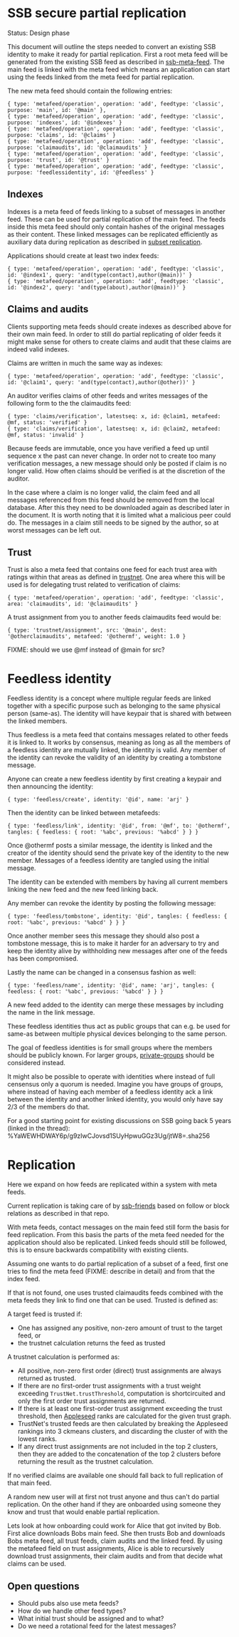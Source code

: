 # SSB secure partial replication

Status: Design phase

This document will outline the steps needed to convert an existing SSB
identity to make it ready for partial replication. First a root meta
feed will be generated from the existing SSB feed as described in
[ssb-meta-feed]. The main feed is linked with the meta feed which
means an application can start using the feeds linked from the meta
feed for partial replication.

The new meta feed should contain the following entries:

```
{ type: 'metafeed/operation', operation: 'add', feedtype: 'classic', purpose: 'main', id: '@main' },
{ type: 'metafeed/operation', operation: 'add', feedtype: 'classic', purpose: 'indexes', id: '@indexes' }
{ type: 'metafeed/operation', operation: 'add', feedtype: 'classic', purpose: 'claims', id: '@claims' }
{ type: 'metafeed/operation', operation: 'add', feedtype: 'classic', purpose: 'claimaudits', id: '@claimaudits' }
{ type: 'metafeed/operation', operation: 'add', feedtype: 'classic', purpose: 'trust', id: '@trust' }
{ type: 'metafeed/operation', operation: 'add', feedtype: 'classic', purpose: 'feedlessidentity', id: '@feedless' }
```

## Indexes

Indexes is a meta feed of feeds linking to a subset of messages in
another feed. These can be used for partial replication of the main
feed. The feeds inside this meta feed should only contain hashes of
the original messages as their content. These linked messages can be
replicated efficiently as auxiliary data during replication as
described in [subset replication].

Applications should create at least two index feeds:

```
{ type: 'metafeed/operation', operation: 'add', feedtype: 'classic', id: '@index1', query: 'and(type(contact),author(@main))' }
{ type: 'metafeed/operation', operation: 'add', feedtype: 'classic', id: '@index2', query: 'and(type(about),author(@main))' }
```

## Claims and audits

Clients supporting meta feeds should create indexes as described above
for their own main feed. In order to still do partial replicating of
older feeds it might make sense for others to create claims and audit
that these claims are indeed valid indexes.

Claims are written in much the same way as indexes:

```
{ type: 'metafeed/operation', operation: 'add', feedtype: 'classic', id: '@claim1', query: 'and(type(contact),author(@other))' }
```

An auditor verifies claims of other feeds and writes messages of the
following form to the the claimaudits feed:

```
{ type: 'claims/verification', latestseq: x, id: @claim1, metafeed: @mf, status: 'verified' }
{ type: 'claims/verification', latestseq: x, id: @claim2, metafeed: @mf, status: 'invalid' }
```

Because feeds are immutable, once you have verified a feed up until
sequence x the past can never change. In order not to create too many
verification messages, a new message should only be posted if claim is
no longer valid. How often claims should be verified is at the
discretion of the auditor.

In the case where a claim is no longer valid, the claim feed and all
messages referenced from this feed should be removed from the local
database. After this they need to be downloaded again as described
later in the document. It is worth noting that it is limited what a
malicious peer could do. The messages in a claim still needs to be
signed by the author, so at worst messages can be left out.

## Trust

Trust is also a meta feed that contains one feed for each trust area
with ratings within that areas as defined in [trustnet]. One area
where this will be used is for delegating trust related to
verification of claims:

```
{ type: 'metafeed/operation', operation: 'add', feedtype: 'classic', area: 'claimaudits', id: '@claimaudits' }
```

A trust assignment from you to another feeds claimaudits feed would be:

```
{ type: 'trustnet/assignment', src: '@main', dest: '@otherclaimaudits', metafeed: '@othermf', weight: 1.0 }
```

FIXME: should we use @mf instead of @main for src?

# Feedless identity

Feedless identity is a concept where multiple regular feeds are linked
together with a specific purpose such as belonging to the same
physical person (same-as). The identity will have keypair that is
shared with between the linked members.

Thus feedless is a meta feed that contains messages related to other
feeds it is linked to. It works by consensus, meaning as long as all
the members of a feedless identity are mutually linked, the identity
is valid. Any member of the identity can revoke the validity of an
identity by creating a tombstone message.

Anyone can create a new feedless identity by first creating a keypair
and then announcing the identity:

```
{ type: 'feedless/create', identity: '@id', name: 'arj' }
```

Then the identity can be linked between metafeeds:

```
{ type: 'feedless/link', identity: '@id', from: '@mf', to: '@othermf', tangles: { feedless: { root: '%abc', previous: '%abcd' } } }
```

Once @othermf posts a similar message, the identity is linked and the
creator of the identity should send the private key of the identity to
the new member. Messages of a feedless identity are tangled using the
initial message.

The identity can be extended with members by having all current
members linking the new feed and the new feed linking back.

Any member can revoke the identity by posting the following message:

```
{ type: 'feedless/tombstone', identity: '@id', tangles: { feedless: { root: '%abc', previous: '%abcd' } } }
```

Once another member sees this message they should also post a
tombstone message, this is to make it harder for an adversary to try
and keep the identity alive by withholding new messages after one of
the feeds has been compromised.

Lastly the name can be changed in a consensus fashion as well:

```
{ type: 'feedless/name', identity: '@id', name: 'arj', tangles: { feedless: { root: '%abc', previous: '%abcd' } } }
```

A new feed added to the identity can merge these messages by including
the name in the link message.

These feedless identities thus act as public groups that can e.g. be
used for same-as between multiple physical devices belonging to the
same person.

The goal of feedless identities is for small groups where the members
should be publicly known. For larger groups, [private-groups] should
be considered instead.

It might also be possible to operate with identities where instead of
full censensus only a quorum is needed. Imagine you have groups of
groups, where instead of having each member of a feedless identity ack
a link between the identity and another linked identity, you would
only have say 2/3 of the members do that.

For a good starting point for existing discussions on SSB going back 5
years (linked in the thread):
%YaWEWHDWAY6p/g9zIwCJovsd1SUyHpwuGGz3Ug/jtW8=.sha256

# Replication

Here we expand on how feeds are replicated within a system with meta
feeds.

Current replication is taking care of by [ssb-friends] based on follow
or block relations as described in that repo.

With meta feeds, contact messages on the main feed still form the
basis for feed replication. From this basis the parts of the meta feed
needed for the application should also be replicated. Linked feeds
should still be followed, this is to ensure backwards compatibility
with existing clients.

Assuming one wants to do partial replication of a subset of a feed,
first one tries to find the meta feed (FIXME: describe in detail) and
from that the index feed. 

If that is not found, one uses trusted claimaudits feeds combined with
the meta feeds they link to find one that can be used. Trusted is
defined as:

A target feed is trusted if:
 -  One has assigned any positive, non-zero amount of trust to the
    target feed, or
 - the trustnet calculation returns the feed as trusted

A trustnet calculation is performed as:
 - All positive, non-zero first order (direct) trust assignments are always
   returned as trusted.
 - If there are no first-order trust assignments with a trust weight exceeding
   `TrustNet.trustThreshold`, computation is shortcircuited and only the first
   order trust assignments are returned. 
 - If there is at least one first-order trust assignment exceeding the trust
   threshold, then [Appleseed] ranks are calculated for the given trust graph.
 - TrustNet's trusted feeds are then calculated by breaking the Appleseed
   rankings into 3 ckmeans clusters, and discarding the cluster of with the lowest ranks. 
 - If any direct trust assignments are not included in the top 2 clusters, then
   they are added to the concatenation of the top 2 clusters before returning
   the result as the trustnet calculation.

If no verified claims are available one should fall back to full
replication of that main feed.

A random new user will at first not trust anyone and thus can't do
partial replication. On the other hand if they are onboarded using
someone they know and trust that would enable partial replication.

Lets look at how onboarding could work for Alice that got invited by
Bob. First alice downloads Bobs main feed. She then trusts Bob and
downloads Bobs meta feed, all trust feeds, claim audits and the linked
feed. By using the metafeed field on trust assignments, Alice is able
to recursively download trust assignments, their claim audits and from
that decide what claims can be used.

## Open questions

- Should pubs also use meta feeds?
- How do we handle other feed types?
- What initial trust should be assigned and to what?
- Do we need a rotational feed for the latest messages?


[ssb-meta-feed]: https://github.com/ssb-ngi-pointer/ssb-meta-feed
[Appleseed]: https://github.com/cblgh/appleseed-metric 
[trustnet]: https://github.com/cblgh/trustnet
[ssb-friends]: https://github.com/ssbc/ssb-friends
[subset replication]: https://github.com/ssb-ngi-pointer/ssb-subset-replication
[private-groups]: https://github.com/mixmix/ssb-tribes
